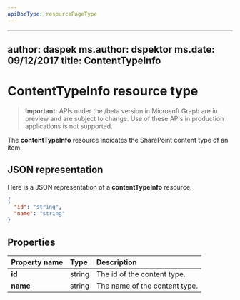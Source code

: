 ```yaml
---
apiDocType: resourcePageType
---
```

---
author: daspek
ms.author: dspektor
ms.date: 09/12/2017
title: ContentTypeInfo
---
# ContentTypeInfo resource type

> **Important:** APIs under the /beta version in Microsoft Graph are in preview and are subject to change. Use of these APIs in production applications is not supported.

The **contentTypeInfo** resource indicates the SharePoint content type of an item.

## JSON representation

Here is a JSON representation of a **contentTypeInfo** resource.
<!-- { "blockType": "resource", "@odata.type": "microsoft.graph.contentTypeInfo", "@type.aka": "oneDrive.contentTypeFacet" } -->

```json
{
  "id": "string",
  "name": "string"
}
```

## Properties

| Property name  | Type    | Description
|:---------------|:--------|:--------------------------------------------------
| **id**         | string  | The id of the content type.
| **name**       | string  | The name of the content type.

<!-- {
  "type": "#page.annotation",
  "description": "",
  "keywords": "",
  "section": "documentation",
  "tocPath": "Resources/ContentTypeInfo"
} -->
